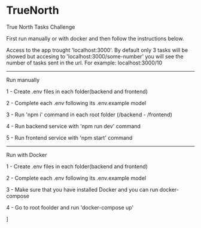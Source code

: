 # TrueNorth
True North Tasks Challenge

First run manually or with docker and then follow the instructions below.

Access to the app trought 'localhost:3000'. By default only 3 tasks will be showed but accesing to 'localhost:3000/some-number' you will see the number of tasks sent in the url. For example: localhost:3000/10

----------------------------------------------------------

Run manually

1 - Create .env files in each folder(backend and frontend)

2 - Complete each .env following its .env.example model

3 - Run 'npm i' command in each root folder (/backend - /frontend)

4 - Run backend service with 'npm run dev' command

5 - Run frontend service with 'npm start' command

----------------------------------------------------------

Run with Docker

1 - Create .env files in each folder(backend and frontend)

2 - Complete each .env following its .env.example model

3 - Make sure that you have installed Docker and you can run docker-compose

4 - Go to root foolder and run 'docker-compose up'

]